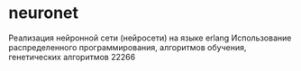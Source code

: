 # neuronet
Реализация нейронной сети (нейросети) на языке erlang
Использование распределенного программирования, алгоритмов обучения, генетических алгоритмов
22266